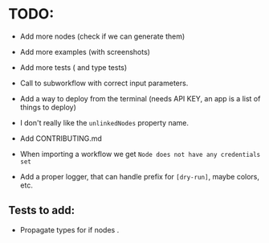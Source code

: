 # TODO:

- Add more nodes (check if we can generate them)
- Add more examples (with screenshots)
- Add more tests ( and type tests)
- Call to subworkflow with correct input parameters.
- Add a way to deploy from the terminal (needs API KEY, an app is a list of things to deploy)
- I don't really like the `unlinkedNodes` property name.

- Add CONTRIBUTING.md

- When importing a workflow we get `Node does not have any credentials set`
- Add a proper logger, that can handle prefix for `[dry-run]`, maybe colors, etc.

## Tests to add:

- Propagate types for if nodes
.
